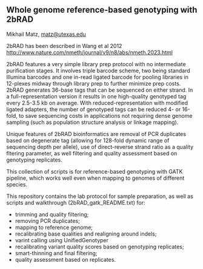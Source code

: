 Whole genome reference-based genotyping with 2bRAD
------------------------------------------

Mikhail Matz, matz@utexas.edu

2bRAD has been described in Wang et al 2012 
http://www.nature.com/nmeth/journal/v9/n8/abs/nmeth.2023.html 

2bRAD features a very simple library prep protocol with no intermediate purification stages. It involves triple barcode scheme, two being standard Illumina barcodes and one in-read ligated barcode for pooling libraries in 12-plexes midway through library prep to further minimize prep costs. 2bRAD generates 36-base tags that can be sequenced on either strand. In a full-representation version it results in one high-quality genotyped tag every 2.5-3.5 kb on average. With reduced-representation with modified ligated adapters, the number of genotyped tags can be reduced 4- or 16-fold, to save sequencing costs in applications not requiring dense genome sampling (such as population structure analysis or linkage mapping). 

Unique features of 2bRAD bioinformatics are removal of PCR duplicates based on degenerate tag (allowing for 128-fold dynamic range of sequencing depth per allele), use of direct-reverse strand ratio as a quality fltering parameter, as well filtering and quality assessment based on genotyping replicates.

This collection of scripts is for reference-based genotyping with GATK pipeline, which works well even when mapping to genomes of different species. 

This repository contains the lab protocol for sample preparation, as well as scripts and walkthrough (2bRAD_gatk_README.txt) for:
- trimming and quality filtering;
- removing PCR duplicates;
- mapping to reference genome;
- recalibrating base qualities and realigning around indels;
- varint calling using UnifiedGenotyper
- recalibrating variant quality scores based on genotyping replicates;
- smart-thinning and final filtering;
- quality assessment based on replicates.
